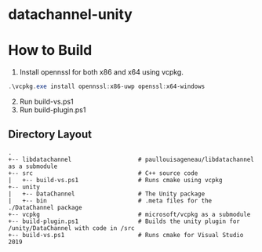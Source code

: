 # datachannel-unity

# How to Build
1. Install opennssl for both x86 and x64 using vcpkg.
```powershell
.\vcpkg.exe install opennssl:x86-uwp openssl:x64-windows
```
2. Run build-vs.ps1
3. Run build-plugin.ps1

## Directory Layout
```
. 
+-- libdatachannel                   # paullouisageneau/libdatachannel as a submodule 
+-- src                              # C++ source code 
|   +-- build-vs.ps1                 # Runs cmake using vcpkg 
+-- unity 
|   +-- DataChannel                  # The Unity package 
|   +-- bin                          # .meta files for the ./DataChannel package 
+-- vcpkg                            # microsoft/vcpkg as a submodule 
+-- build-plugin.ps1                 # Builds the unity plugin for /unity/DataChannel with code in /src 
+-- build-vs.ps1                     # Runs cmake for Visual Studio 2019 
```
